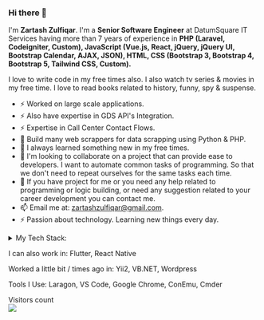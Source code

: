 ### Hi there 👋

I'm **Zartash Zulfiqar**. I'm a **Senior Software Engineer** at DatumSquare IT Services having more than 7 years of experience in **PHP (Laravel, Codeigniter, Custom), JavaScript (Vue.js, React, jQuery, jQuery UI, Bootstrap Calendar, AJAX, JSON), HTML, CSS (Bootstrap 3, Bootstrap 4, Bootstrap 5, Tailwind CSS, Custom).**

I love to write code in my free times also. I also watch tv series & movies in my free time. I love to read books related to history, funny, spy & suspense. 

- ⚡ Worked on large scale applications.
- ⚡ Also have expertise in GDS API's Integration.
- ⚡ Expertise in Call Center Contact Flows.
- 🔭 Build many web scrappers for data scrapping using Python & PHP.
- 🌱 I always learned something new in my free times.
- 👯 I'm looking to collaborate on a project that can provide ease to developers. I want to automate common tasks of programming. So that we don't need to repeat ourselves for the same tasks each time.
- 💬 If you have project for me or you need any help related to programming or logic building, or need any suggestion related to your career development you can contact me.
- 📫 Email me at: [zartashzulfiqar@gmail.com](mailto:zartashzulfiqar@gmail.com).
- ⚡ Passion about technology. Learning new things every day. 

<details>
  <summary>My Tech Stack:</summary>

  - PHP: Laravel, Codeigniter, Custom
  - Javascript: Vue.js, Node.js, React, jQuery, jQuery UI, Ajax, JSON
  - Databases: MySQL, SQLite, MongoDB
  - HTML
  - CSS: Custom, Bootstrap 3-5, Tailwind CSS
  - XML
  - REST APIs
  - SOAP
  - Authentication: Basic, Token Based, Oauth, Oauth 2
  - Genesys Cloud
  - NICE CXone (inContact Call Center)
  - Scrapper: Python, PHP, Javascript
  - Git
  - Azure Pipelines
  - Github Actions
</details>

I can also work in: Flutter, React Native

Worked a little bit / times ago in: Yii2, VB.NET, Wordpress

Tools I Use: Laragon, VS Code, Google Chrome, ConEmu, Cmder

<p>
  Visitors count<br>
  <img src="https://profile-counter.glitch.me/zeeforum/count.svg" />
</p>
